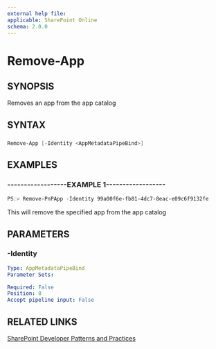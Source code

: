 ```yaml
---
external help file:
applicable: SharePoint Online
schema: 2.0.0
---
```

# Remove-App

## SYNOPSIS
Removes an app from the app catalog

## SYNTAX 

### 
```powershell
Remove-App [-Identity <AppMetadataPipeBind>]
```

## EXAMPLES

### ------------------EXAMPLE 1------------------
```powershell
PS:> Remove-PnPApp -Identity 99a00f6e-fb81-4dc7-8eac-e09c6f9132fe
```

This will remove the specified app from the app catalog

## PARAMETERS

### -Identity


```yaml
Type: AppMetadataPipeBind
Parameter Sets: 

Required: False
Position: 0
Accept pipeline input: False
```

## RELATED LINKS

[SharePoint Developer Patterns and Practices](http://aka.ms/sppnp)